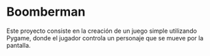 # Boomberman
Este proyecto consiste en la creación de un juego simple utilizando Pygame, donde el jugador controla un personaje que se mueve por la pantalla.

